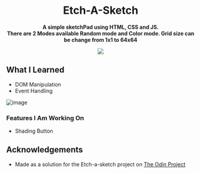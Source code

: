 <div align=center>
<h1 align=center>Etch-A-Sketch</h1>
<p><b>A simple sketchPad using HTML, CSS and JS.<br>There are 2 Modes available Random mode and Color mode. Grid size can be change from 1x1 to 64x64</b></p>
<a href=https://Roopaksh1.github.io/Etch-a-sketch><img src=https://img.shields.io/badge/%F0%9F%91%89-LIVE-success></a>
</div>

## What I Learned
- DOM Manipulation
- Event Handling

![image](https://user-images.githubusercontent.com/72032743/185156906-b25805ad-2e94-492d-ba47-f2e1b9c778f5.png)


### Features I Am Working On
- Shading Button

## Acknowledgements

- Made as a solution for the Etch-a-sketch project on [The Odin Project]

[The Odin Project]: <https://www.theodinproject.com>
